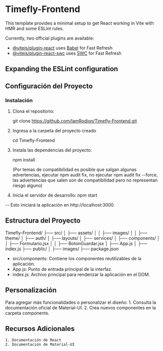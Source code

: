 # Timefly-Frontend

This template provides a minimal setup to get React working in Vite with HMR and some ESLint rules.

Currently, two official plugins are available:

- [@vitejs/plugin-react](https://github.com/vitejs/vite-plugin-react/blob/main/packages/plugin-react/README.md) uses [Babel](https://babeljs.io/) for Fast Refresh
- [@vitejs/plugin-react-swc](https://github.com/vitejs/vite-plugin-react-swc) uses [SWC](https://swc.rs/) for Fast Refresh

## Expanding the ESLint configuration

## Configuración del Proyecto

### Instalación

1. Clona el repositorio:

    git clone https://github.com/IamRodion/Timefly-Frontend.git

2. Ingresa a la carpeta del proyecto creado

    cd Timefly-Frontend

3. Instala las dependencias del proyecto:

    npm install 

    (Por temas de compatibilidad es posible que salgan algunas advertencias, ejecutar npm audit fix, 
        no ejecutar npm audit fix --force, las advertencias que salen son de compatibilidad pero no representan riesgo alguno)

4. Inicia el servidor de desarrollo:
    npm start


-- Esto iniciará la aplicación en http://localhost:3000.


## Estructura del Proyecto

Timefly-Frontend/
├── src/
│   ├── assets/
│   │   ├── images/
│   │   ├── theme/
│   ├── auth/
│   ├── layouts/
│   ├── services/
│   ├── components/
│   │   ├── Formulario.jsx
│   │   ├── BotonGuardar.jsx
│   ├── App.js
│   ├── index.js
├── public/
│   ├── images/
├── package.json

- src/components: Contiene los componentes reutilizables de la aplicación.
- App.js: Punto de entrada principal de la interfaz.
- index.js: Archivo principal para renderizar la aplicación en el DOM.

## Personalización
Para agregar más funcionalidades o personalizar el diseño:
    1. Consulta la documentación oficial de Material-UI.
    2. Crea nuevos componentes en la carpeta components.
## Recursos Adicionales
    1. Documentación de React
    2. Documentación de Material-UI



